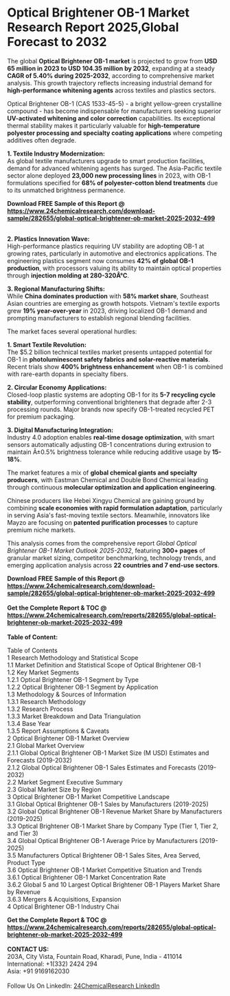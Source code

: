 <h1>Optical Brightener OB-1 Market Research Report 2025,Global Forecast to 2032</h1><p>The global <strong>Optical Brightener OB-1 market</strong> is projected to grow from <strong>USD 65 million in 2023 to USD 104.35 million by 2032</strong>, expanding at a steady <strong>CAGR of 5.40% during 2025-2032</strong>, according to comprehensive market analysis. This growth trajectory reflects increasing industrial demand for <strong>high-performance whitening agents</strong> across textiles and plastics sectors.</p><p>Optical Brightener OB-1 (CAS 1533-45-5) - a bright yellow-green crystalline compound - has become indispensable for manufacturers seeking superior <strong>UV-activated whitening and color correction</strong> capabilities. Its exceptional thermal stability makes it particularly valuable for <strong>high-temperature polyester processing and specialty coating applications</strong> where competing additives often degrade.</p><p><strong>1. Textile Industry Modernization:</strong><br>
As global textile manufacturers upgrade to smart production facilities, demand for advanced whitening agents has surged. The Asia-Pacific textile sector alone deployed <strong>23,000 new processing lines</strong> in 2023, with OB-1 formulations specified for <strong>68% of polyester-cotton blend treatments</strong> due to its unmatched brightness permanence.</p><div><b>Download FREE Sample of this Report @ 
            <a href="https://www.24chemicalresearch.com/download-sample/282655/global-optical-brightener-ob-market-2025-2032-499">
            https://www.24chemicalresearch.com/download-sample/282655/global-optical-brightener-ob-market-2025-2032-499</a></b></div><br><p><strong>2. Plastics Innovation Wave:</strong><br>
High-performance plastics requiring UV stability are adopting OB-1 at growing rates, particularly in automotive and electronics applications. The engineering plastics segment now consumes <strong>42% of global OB-1 production</strong>, with processors valuing its ability to maintain optical properties through <strong>injection molding at 280-320Â°C</strong>.</p><p><strong>3. Regional Manufacturing Shifts:</strong><br>
While <strong>China dominates production</strong> with <strong>58% market share</strong>, Southeast Asian countries are emerging as growth hotspots. Vietnam's textile exports grew <strong>19% year-over-year</strong> in 2023, driving localized OB-1 demand and prompting manufacturers to establish regional blending facilities.</p><p>The market faces several operational hurdles:</p><p><strong>1. Smart Textile Revolution:</strong><br>
The $5.2 billion technical textiles market presents untapped potential for OB-1 in <strong>photoluminescent safety fabrics and solar-reactive materials</strong>. Recent trials show <strong>400% brightness enhancement</strong> when OB-1 is combined with rare-earth dopants in specialty fibers.</p><p><strong>2. Circular Economy Applications:</strong><br>
Closed-loop plastic systems are adopting OB-1 for its <strong>5-7 recycling cycle stability</strong>, outperforming conventional brighteners that degrade after 2-3 processing rounds. Major brands now specify OB-1-treated recycled PET for premium packaging.</p><p><strong>3. Digital Manufacturing Integration:</strong><br>
Industry 4.0 adoption enables <strong>real-time dosage optimization</strong>, with smart sensors automatically adjusting OB-1 concentrations during extrusion to maintain <technical specifications>Â±0.5% brightness tolerance</technical> while reducing additive usage by <strong>15-18%</strong>.</p><p>The market features a mix of <strong>global chemical giants and specialty producers</strong>, with Eastman Chemical and Double Bond Chemical leading through continuous <strong>molecular optimization and application engineering</strong>.</p><p>Chinese producers like Hebei Xingyu Chemical are gaining ground by combining <strong>scale economies with rapid formulation adaptation</strong>, particularly in serving Asia's fast-moving textile sectors. Meanwhile, innovators like Mayzo are focusing on <strong>patented purification processes</strong> to capture premium niche markets.</p><p>This analysis comes from the comprehensive report <em>Global Optical Brightener OB-1 Market Outlook 2025-2032</em>, featuring <strong>300+ pages</strong> of granular market sizing, competitor benchmarking, technology trends, and emerging application analysis across <strong>22 countries and 7 end-use sectors</strong>.</p><div><b>Download FREE Sample of this Report @ 
            <a href="https://www.24chemicalresearch.com/download-sample/282655/global-optical-brightener-ob-market-2025-2032-499">
            https://www.24chemicalresearch.com/download-sample/282655/global-optical-brightener-ob-market-2025-2032-499</a></b></div><br><div><b>Get the Complete Report & TOC @ 
            <a href="https://www.24chemicalresearch.com/reports/282655/global-optical-brightener-ob-market-2025-2032-499">
            https://www.24chemicalresearch.com/reports/282655/global-optical-brightener-ob-market-2025-2032-499</a></b></div><br>
            <b>Table of Content:</b><p>Table of Contents<br />
1 Research Methodology and Statistical Scope<br />
1.1 Market Definition and Statistical Scope of Optical Brightener OB-1<br />
1.2 Key Market Segments<br />
1.2.1 Optical Brightener OB-1 Segment by Type<br />
1.2.2 Optical Brightener OB-1 Segment by Application<br />
1.3 Methodology & Sources of Information<br />
1.3.1 Research Methodology<br />
1.3.2 Research Process<br />
1.3.3 Market Breakdown and Data Triangulation<br />
1.3.4 Base Year<br />
1.3.5 Report Assumptions & Caveats<br />
2 Optical Brightener OB-1 Market Overview<br />
2.1 Global Market Overview<br />
2.1.1 Global Optical Brightener OB-1 Market Size (M USD) Estimates and Forecasts (2019-2032)<br />
2.1.2 Global Optical Brightener OB-1 Sales Estimates and Forecasts (2019-2032)<br />
2.2 Market Segment Executive Summary<br />
2.3 Global Market Size by Region<br />
3 Optical Brightener OB-1 Market Competitive Landscape<br />
3.1 Global Optical Brightener OB-1 Sales by Manufacturers (2019-2025)<br />
3.2 Global Optical Brightener OB-1 Revenue Market Share by Manufacturers (2019-2025)<br />
3.3 Optical Brightener OB-1 Market Share by Company Type (Tier 1, Tier 2, and Tier 3)<br />
3.4 Global Optical Brightener OB-1 Average Price by Manufacturers (2019-2025)<br />
3.5 Manufacturers Optical Brightener OB-1 Sales Sites, Area Served, Product Type<br />
3.6 Optical Brightener OB-1 Market Competitive Situation and Trends<br />
3.6.1 Optical Brightener OB-1 Market Concentration Rate<br />
3.6.2 Global 5 and 10 Largest Optical Brightener OB-1 Players Market Share by Revenue<br />
3.6.3 Mergers & Acquisitions, Expansion<br />
4 Optical Brightener OB-1 Industry Chai</p><div><b>Get the Complete Report & TOC @ 
            <a href="https://www.24chemicalresearch.com/reports/282655/global-optical-brightener-ob-market-2025-2032-499">
            https://www.24chemicalresearch.com/reports/282655/global-optical-brightener-ob-market-2025-2032-499</a></b></div><br><b>CONTACT US:</b><br>
            203A, City Vista, Fountain Road, Kharadi, Pune, India - 411014<br>
            International: +1(332) 2424 294<br>
            Asia: +91 9169162030 <br><br>
            Follow Us On LinkedIn: <a href="https://www.linkedin.com/company/24chemicalresearch/">24ChemicalResearch LinkedIn</a>